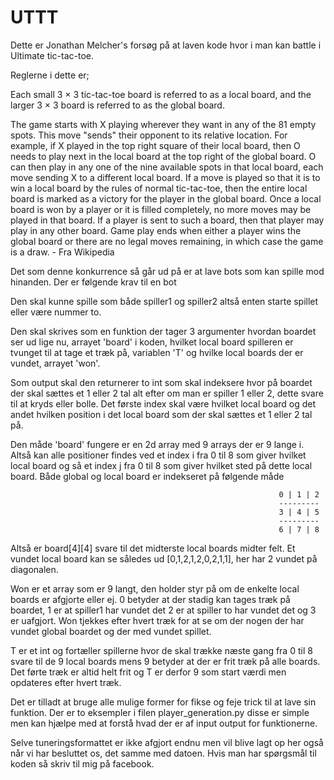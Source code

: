 # UTTT
Dette er Jonathan Melcher's forsøg på at laven kode hvor i man kan battle i Ultimate tic-tac-toe.

Reglerne i dette er; 

Each small 3 × 3 tic-tac-toe board is referred to as a local board, and the larger 3 × 3 board is referred to as the global board.

The game starts with X playing wherever they want in any of the 81 empty spots. This move "sends" their opponent to its relative location. 
For example, if X played in the top right square of their local board, then O needs to play next in the local board at the top right of the global board. 
O can then play in any one of the nine available spots in that local board, each move sending X to a different local board.
If a move is played so that it is to win a local board by the rules of normal tic-tac-toe, then the entire local board is marked as a victory for the player in the global board.
Once a local board is won by a player or it is filled completely, no more moves may be played in that board. If a player is sent to such a board, then that player may play in any other board.
Game play ends when either a player wins the global board or there are no legal moves remaining, in which case the game is a draw. - Fra Wikipedia


Det som denne konkurrence så går ud på er at lave bots som kan spille mod hinanden. Der er følgende krav til en bot

Den skal kunne spille som både spiller1 og spiller2 altså enten starte spillet eller være nummer to. 

Den skal skrives som en funktion der tager 3 argumenter hvordan boardet ser ud lige nu, arrayet 'board' i koden, hvilket local board spilleren er tvunget til at tage et træk på, variablen 'T' og hvilke local boards der er vundet, arrayet 'won'.

Som output skal den returnerer to int som skal indeksere hvor på boardet der skal sættes et 1 eller 2 tal alt efter om man er spiller 1 eller 2, dette svare til at kryds eller bolle.
Det første index skal være hvilket local board og det andet hvilken position i det local board som der skal sættes et 1 eller 2 tal på.

Den måde 'board' fungere er en 2d array med 9 arrays der er 9 lange i. Altså kan alle positioner findes ved et index i fra 0 til 8 som giver hvilket local board og så et index j fra 0 til 8
som giver hvilket sted på dette local board. Både global og local board er indekseret på følgende måde

                                                                0 | 1 | 2
                                                                ---------
                                                                3 | 4 | 5
                                                                ---------
                                                                6 | 7 | 8

Altså er board[4][4] svare til det midterste local boards midter felt. Et vundet local board kan se således ud [0,1,2,1,2,0,2,1,1], her har 2 vundet på diagonalen.

Won er et array som er 9 langt, den holder styr på om de enkelte local boards er afgjorte eller ej. 0 betyder at der stadig kan tages træk på boardet, 1 er at spiller1 har vundet det
2 er at spiller to har vundet det og 3 er uafgjort. Won tjekkes efter hvert træk for at se om der nogen der har vundet global boardet og der med vundet spillet.

T er et int og fortæller spillerne hvor de skal trække næste gang fra 0 til 8 svare til de 9 local boards mens 9 betyder at der er frit træk på alle boards. Det førte træk er altid helt
frit og T er derfor 9 som start værdi men opdateres efter hvert træk.

Det er tilladt at bruge alle mulige former for fikse og feje trick til at lave sin funktion. Der er to eksempler i filen player_generation.py disse er simple men kan hjælpe med at forstå hvad der er af input output for funktionerne.

Selve tuneringsformattet er ikke afgjort endnu men vil blive lagt op her også når vi har besluttet os, det samme med datoen.
Hvis man har spørgsmål til koden så skriv til mig på facebook.
